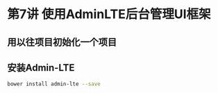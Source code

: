 # 第7讲 使用AdminLTE后台管理UI框架

## 用以往项目初始化一个项目

## 安装Admin-LTE

```bash
bower install admin-lte --save
```

## 